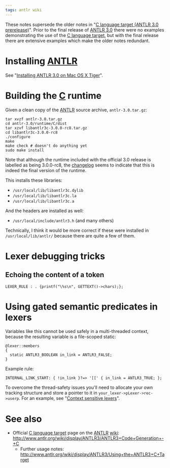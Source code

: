 ```yaml
---
tags: antlr wiki
---
```


These notes supersede the older notes in "[C language target (ANTLR 3.0 prerelease)](/wiki/C_language_target_%28ANTLR_3.0_prerelease%29)". Prior to the final release of [ANTLR 3.0](/wiki/ANTLR_3.0) there were no examples demonstrating the use of the [C language target](/wiki/C_language_target), but with the final release there are extensive examples which make the older notes redundant.

# Installing [ANTLR](/wiki/ANTLR)

See "[Installing ANTLR 3.0 on Mac OS X Tiger](/wiki/Installing_ANTLR_3.0_on_Mac_OS_X_Tiger)".

# Building the [C](/wiki/C) runtime

Given a clean copy of the [ANTLR](/wiki/ANTLR) source archive, `antlr-3.0.tar.gz`:

    tar xvzf antlr-3.0.tar.gz
    cd antlr-3.0/runtime/C/dist
    tar xzvf libantlr3c-3.0.0-rc8.tar.gz
    cd libantlr3c-3.0.0-rc8
    ./configure
    make
    make check # doesn't do anything yet
    sudo make install

Note that although the runtime included with the official 3.0 release is labelled as being 3.0.0-rc8, the [changelog](http://fisheye2.cenqua.com/changelog/antlr/runtime/C/dist?cs=3721) seems to indicate that this is indeed the final version of the runtime.

This installs these libraries:

-   `/usr/local/lib/libantlr3c.dylib`
-   `/usr/local/lib/libantlr3c.la`
-   `/usr/local/lib/libantlr3c.a`

And the headers are installed as well:

-   `/usr/local/include/antlr3.h` (and many others)

Technically, I think it would be more correct if these were installed in `/usr/local/lib/antlr/` because there are quite a few of them.

# Lexer debugging tricks

## Echoing the content of a token

    LEXER_RULE : . {printf("\%s\n", GETTEXT()->chars);};

# Using gated semantic predicates in lexers

Variables like this cannot be used safely in a multi-threaded context, because the resulting variable is a file-scoped static:

    @lexer::members
    {
      static ANTLR3_BOOLEAN in_link = ANTLR3_FALSE;
    }

Example rule:

    INTERNAL_LINK_START: { !in_link }?=> '[[' { in_link = ANTLR3_TRUE; };

To overcome the thread-safety issues you'll need to allocate your own tracking structure and store a pointer to it in `your_lexer->pLexer->rec->userp`. For an example, see "[Context sensitive lexers](/wiki/Context_sensitive_lexers)".

# See also

-   Official [C language target](/wiki/C_language_target) page on the [ANTLR](/wiki/ANTLR) [wiki](/wiki/wiki): <http://www.antlr.org/wiki/display/ANTLR3/ANTLR3+Code+Generation+-+C>
    -   Further usage notes: <http://www.antlr.org/wiki/display/ANTLR3/Using+the+ANTLR3+C+Target>
